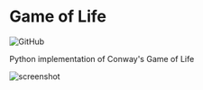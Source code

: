 # Game of Life

![GitHub](https://img.shields.io/github/license/lincolncpp/game-of-life?color=red&style=flat-square)

Python implementation of Conway's Game of Life

<img src="https://i.ibb.co/zRDXB44/img.png" alt="screenshot"></a>
